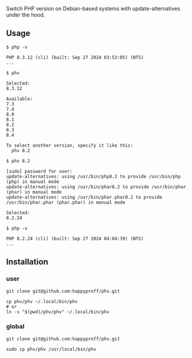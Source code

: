 Switch PHP version on Debian-based systems with update-alternatives under the hood.

## Usage

`$ php -v`

```
PHP 8.3.12 (cli) (built: Sep 27 2024 03:53:05) (NTS)
...
```

`$ phv`

```
Selected:
8.3.12

Available:
7.3
7.4
8.0
8.1
8.2
8.3
8.4

To select another version, specify it like this:
  phv 8.2
```

`$ phv 8.2`

```
[sudo] password for user: 
update-alternatives: using /usr/bin/php8.2 to provide /usr/bin/php (php) in manual mode
update-alternatives: using /usr/bin/phar8.2 to provide /usr/bin/phar (phar) in manual mode
update-alternatives: using /usr/bin/phar.phar8.2 to provide /usr/bin/phar.phar (phar.phar) in manual mode

Selected:
8.2.24
```

`$ php -v`

```
PHP 8.2.24 (cli) (built: Sep 27 2024 04:04:39) (NTS)
...
```

## Installation

### user
```shell
git clone git@github.com:happyproff/phv.git

cp phv/phv ~/.local/bin/phv
# or
ln -s "$(pwd)/phv/phv" ~/.local/bin/phv
```

### global
```shell
git clone git@github.com:happyproff/phv.git

sudo cp phv/phv /usr/local/bin/phv
```
